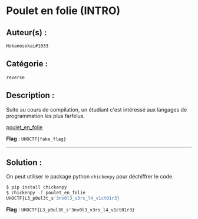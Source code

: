 # Poulet en folie (INTRO)

## Auteur(s) :

`Hokanosekai#1033`

## Catégorie : 

`reverse`

## Description :

Suite au cours de compilation, un étudiant c'est intéressé aux langages de programmation les plus farfelus.

[poulet_en_folie](./poulet_en_folie)

**Flag** : `UHOCTF{fake_flag}`

---

## Solution :

On peut utiliser le package python `chickenpy` pour déchiffrer le code.

```sh
$ pip install chickenpy
$ chickenpy -f poulet_en_folie
UHOCTF{L3_p0ul3t_s'3nv0l3_v3rs_l4_v1ct01r3}
```

**Flag** : `UHOCTF{L3_p0ul3t_s'3nv0l3_v3rs_l4_v1ct01r3}`